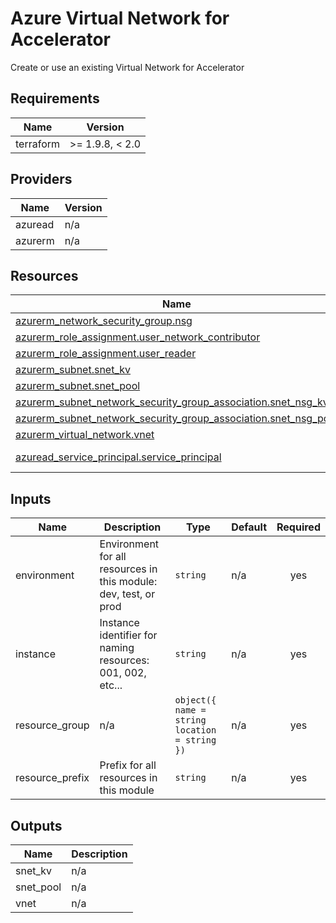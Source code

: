 <!-- BEGIN_TF_DOCS -->
<!-- markdown-table-prettify-ignore-start -->
# Azure Virtual Network for Accelerator

Create or use an existing Virtual Network for Accelerator

## Requirements

| Name | Version |
|------|---------|
| terraform | >= 1.9.8, < 2.0 |

## Providers

| Name | Version |
|------|---------|
| azuread | n/a |
| azurerm | n/a |

## Resources

| Name | Type |
|------|------|
| [azurerm_network_security_group.nsg](https://registry.terraform.io/providers/hashicorp/azurerm/latest/docs/resources/network_security_group) | resource |
| [azurerm_role_assignment.user_network_contributor](https://registry.terraform.io/providers/hashicorp/azurerm/latest/docs/resources/role_assignment) | resource |
| [azurerm_role_assignment.user_reader](https://registry.terraform.io/providers/hashicorp/azurerm/latest/docs/resources/role_assignment) | resource |
| [azurerm_subnet.snet_kv](https://registry.terraform.io/providers/hashicorp/azurerm/latest/docs/resources/subnet) | resource |
| [azurerm_subnet.snet_pool](https://registry.terraform.io/providers/hashicorp/azurerm/latest/docs/resources/subnet) | resource |
| [azurerm_subnet_network_security_group_association.snet_nsg_kv](https://registry.terraform.io/providers/hashicorp/azurerm/latest/docs/resources/subnet_network_security_group_association) | resource |
| [azurerm_subnet_network_security_group_association.snet_nsg_pool](https://registry.terraform.io/providers/hashicorp/azurerm/latest/docs/resources/subnet_network_security_group_association) | resource |
| [azurerm_virtual_network.vnet](https://registry.terraform.io/providers/hashicorp/azurerm/latest/docs/resources/virtual_network) | resource |
| [azuread_service_principal.service_principal](https://registry.terraform.io/providers/hashicorp/azuread/latest/docs/data-sources/service_principal) | data source |

## Inputs

| Name | Description | Type | Default | Required |
|------|-------------|------|---------|:--------:|
| environment | Environment for all resources in this module: dev, test, or prod | `string` | n/a | yes |
| instance | Instance identifier for naming resources: 001, 002, etc... | `string` | n/a | yes |
| resource\_group | n/a | ```object({ name = string location = string })``` | n/a | yes |
| resource\_prefix | Prefix for all resources in this module | `string` | n/a | yes |

## Outputs

| Name | Description |
|------|-------------|
| snet\_kv | n/a |
| snet\_pool | n/a |
| vnet | n/a |
<!-- markdown-table-prettify-ignore-end -->
<!-- END_TF_DOCS -->
